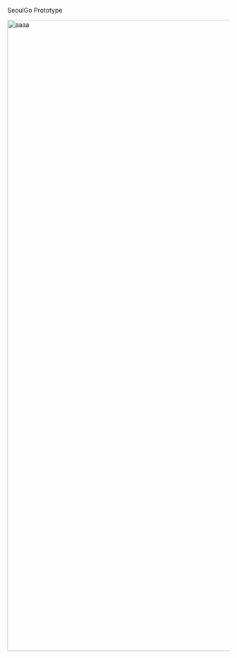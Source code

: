 
SeoulGo Prototype

<img width="1430" alt="aaaa" src="https://github.com/KaiKimiOS/SeoulGo/assets/110045441/3b1932da-7e34-46d0-8afa-c3a0b12043e1">
